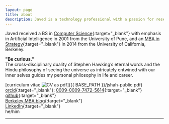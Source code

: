 ```yaml
---
layout: page
title: about
description: Javed is a technology professional with a passion for research and two decades of experience running identity assurance and access management product portfolios for startups. He is a BS in Computer Engineering from University of Pune and holds an MBA from UC Berkeley.
---
```


Javed received a BS in [Computer Science](http://www.unipune.ac.in/dept/science/computer_science/default.htm){:target="_blank"} with emphasis in Artificial Intelligence in 2001 from the University of Pune, and an [MBA in Strategy](https://haas.berkeley.edu/){:target="_blank"} in 2014 from the
University of California, Berkeley.

**"Be curious."** <br>
The cross-disciplinary duality of Stephen Hawking’s eternal words and the Hindu philosophy of seeing the universe as intricately entwined with our inner selves guides my personal philosophy in life and career.


[curriculum vitae ![CV as pdf](icons16/pdf-icon.png)]({{ BASE_PATH }}/jshah-public.pdf)<br/>
[orcid](https://orcid.org){:target="_blank"}: [0009-0009-7472-5614](https://orcid.org/0009-0009-7472-5614){:target="_blank"}<br/>
[github](https://github.com/javedmshah){:target="_blank"}<br/>
[Berkeley MBA blog](https://theberkeleymba.org){:target="_blank"} <br/>
[LinkedIn](https://www.linkedin.com/in/javedmaqboolshah){:target="_blank"} <br/>
he/him


---
